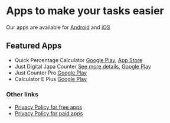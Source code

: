 # Apps to make your tasks easier

Our apps are available for [Android](https://play.google.com/store/apps/dev?id=6812684529346551020) and [iOS](https://apps.apple.com/us/developer/ninad-khire/id1812421658)

## Featured Apps
* Quick Percentage Calculator [Google Play](https://play.google.com/store/apps/details?id=quick.nnkhire.quickpercentage), [App Store](https://apps.apple.com/us/app/quick-percentage-plus/id6745476148)
* Just Digital Japa Counter [See more details](https://ninadkhire.com/justcounter), [Google Play](https://play.google.com/store/apps/details?id=just.nnkhire.justcounter)
* Just Counter Pro [Google Play](https://play.google.com/store/apps/details?id=just.nnkhire.justcounter.pro)
* Calculator E Plus [Google Play](https://play.google.com/store/apps/details?id=com.ninadkhire.calculatoreplus)

### Other links

* [Privacy Policy for free apps](https://ninadkhire.com/free_apps_privacy_policy)
* [Privacy Policy for paid apps](https://ninadkhire.com/paid_apps_privacy_policy)
